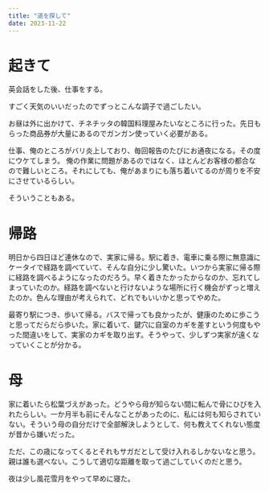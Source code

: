 ```yaml
---
title: "道を探して"
date: 2023-11-22
---
```


# 起きて
英会話をした後、仕事をする。

すごく天気のいいだったのでずっとこんな調子で過ごしたい。

お昼は外に出かけて、チネチッタの韓国料理屋みたいなところに行った。先日もらった商品券が大量にあるのでガンガン使っていく必要がある。


仕事、俺のところがバリ炎上しており、毎回報告のたびにお通夜になる。その度にウケてしまう。
俺の作業に問題があるのではなく、ほとんどお客様の都合なので難しいところ。それにしても、俺があまりにも落ち着いてるのが周りを不安にさせているらしい。

そういうこともある。

# 帰路
明日から四日ほど連休なので、実家に帰る。駅に着き、電車に乗る際に無意識にケータイで経路を調べていて、そんな自分に少し驚いた。いつから実家に帰る際に経路を調べるようになったのだろう。早く着きたかったからなのか、忘れてしまっていたのか。経路を調べないと行けないような場所に行く機会がずっと増えたのか。色んな理由が考えられて、どれでもいいかと思ってやめた。

最寄り駅につき、歩いて帰る。バスで帰っても良かったが、健康のために歩こうと思ってだらだら歩いた。家に着いて、鍵穴に自室のカギを差すという何度もやった間違いをして、実家のカギを取り出す。そうやって、少しずつ実家が遠くなっていくことが分かる。

# 母
家に着いたら松葉づえがあった。どうやら母が知らない間に転んで骨にひびを入れたらしい。一か月半も前にそんなことがあったのに、私には何も知らされていない。そういう母の自分だけで全部解決しようとして、何も教えてくれない態度が昔から嫌いだった。

ただ、この歳になってくるとそれもサガだとして受け入れるしかないなと思う。親は誰も選べない。こうして適切な距離を取って過ごしていくのだと思う。

夜は少し風花雪月をやって早めに寝た。